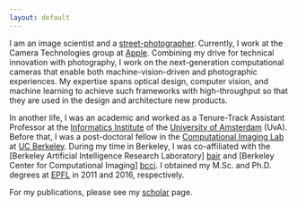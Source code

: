 ```yaml
---
layout: default
---
```

I am an image scientist and a [street-photographer][portfolio]. Currently, I work at the Camera Technologies group at [Apple][apple]. Combining my drive for technical innovation with photography, I work on the next-generation computational cameras that enable both machine-vision-driven and photographic experiences. My  expertise spans optical design, computer vision, and machine learning to achieve such frameworks with high-throughput so that they are used in the design and architecture new products.

In another life, I was an academic and worked as a Tenure-Track Assistant Professor at the [Informatics Institute][iins] of the [University of Amsterdam][uva] (UvA). Before that, I was a post-doctoral fellow in the [Computational Imaging Lab][cilab] at [UC Berkeley]. During my time in Berkeley, I was co-affiliated with the
[Berkeley Artificial Intelligence Research Laboratory] [bair] and [Berkeley
Center for Computational Imaging] [bcci]. I obtained my M.Sc. and Ph.D. degrees at [EPFL] in 2011 and 2016, respectively.


For my publications, please see my [scholar][scholar] page.

[apple]: https://www.apple.com
[portfolio]: https://www.flickr.com/photos/mercury_fur
[uva]: http://www.uva.nl
[iins]: http://ivi.uva.nl
[EPFL]: http://www.epfl.ch
[cilab]: http://laurawaller.com 
[bair]: http://bair.berkeley.edu/
[bcci]: http://www.comp-imaging.berkeley.edu/
[UC Berkeley]: http://www.eecs.berkeley.edu
[scholar]: https://scholar.google.com/citations?user=chP1Vc0AAAAJ&hl=en

